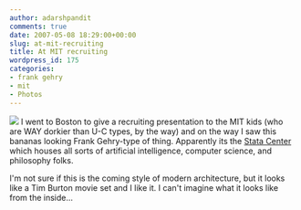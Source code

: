```yaml
---
author: adarshpandit
comments: true
date: 2007-05-08 18:29:00+00:00
slug: at-mit-recruiting
title: At MIT recruiting
wordpress_id: 175
categories:
- frank gehry
- mit
- Photos
---
```


[![](http://activationenergy.files.wordpress.com/2007/05/img_5648.jpg?w=300)](http://activationenergy.files.wordpress.com/2007/05/img_5648.jpg) I went to Boston to give a recruiting presentation to the MIT kids (who are WAY dorkier than U-C types, by the way) and on the way I saw this bananas looking Frank Gehry-type of thing. Apparently its the [Stata Center ](http://web.mit.edu/evolving/buildings/stata/index.html)which houses all sorts of artificial intelligence, computer science, and philosophy folks.

I'm not sure if this is the coming style of modern architecture, but it looks like a Tim Burton movie set and I like it. I can't imagine what it looks like from the inside...
